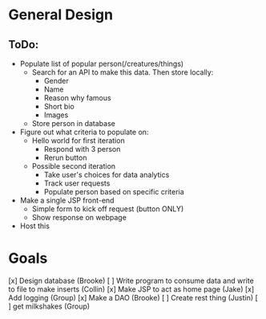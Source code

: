# General Design

## ToDo:
* Populate list of popular person(/creatures/things)
    * Search for an API to make this data. Then store locally:
        * Gender
        * Name
        * Reason why famous
        * Short bio
        * Images
    * Store person in database
* Figure out what criteria to populate on:
    * Hello world for first iteration
        * Respond with 3 person
        * Rerun button
    * Possible second iteration
        * Take user's choices for data analytics
        * Track user requests
        * Populate person based on specific criteria
* Make a single JSP front-end
    * Simple form to kick off request (button ONLY)
    * Show response on webpage
* Host this

# Goals
[x] Design database (Brooke)
[ ] Write program to consume data and write to file to make inserts (Collin)
[x] Make JSP to act as home page (Jake)
[x] Add logging (Group)
[x] Make a DAO (Brooke)
[ ] Create rest thing (Justin)
[ ] get milkshakes (Group)